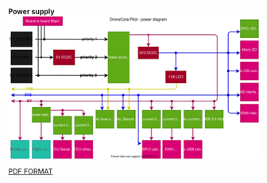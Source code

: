 **Power supply**
![aepilot1_power_distribution_diagram.svg](uploads/6cc37684af70c52d9e4bf138f6dc560d/aepilot1_power_distribution_diagram.svg)

[PDF FORMAT](uploads/0e11f3f8f9e0e8d5535b890cab94dd54/aepilot1_power_distribution_diagram.pdf)